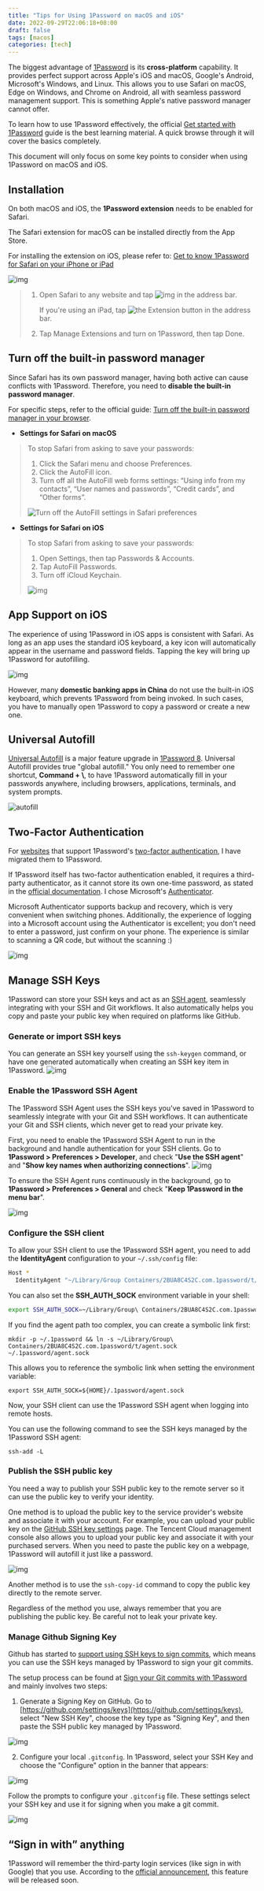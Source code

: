 ```yaml
---
title: "Tips for Using 1Password on macOS and iOS"
date: 2022-09-29T22:06:18+08:00
draft: false
tags: [macos]
categories: [tech]
---
```

The biggest advantage of [1Password](http://1password.com) is its **cross-platform** capability. It provides perfect support across Apple's iOS and macOS, Google's Android, Microsoft's Windows, and Linux. This allows you to use Safari on macOS, Edge on Windows, and Chrome on Android, all with seamless password management support. This is something Apple's native password manager cannot offer.

To learn how to use 1Password effectively, the official [Get started with 1Password](https://support.1password.com/explore/get-started/) guide is the best learning material. A quick browse through it will cover the basics completely.

This document will only focus on some key points to consider when using 1Password on macOS and iOS.

## Installation

On both macOS and iOS, the **1Password extension** needs to be enabled for Safari.

The Safari extension for macOS can be installed directly from the App Store.

For installing the extension on iOS, please refer to: [Get to know 1Password for Safari on your iPhone or iPad](https://support.1password.com/getting-started-safari-ios/)

![img](https://cdn.mazhen.tech/images/202206231710181.png)

> 1. Open Safari to any website and tap ![img](https://cdn.mazhen.tech/images/202206231702042.png) in the address bar.
>
>    If you're using an iPad, tap ![the Extension button](https://cdn.mazhen.tech/images/202206231703369.svg) in the address bar.
>
> 2. Tap Manage Extensions and turn on 1Password, then tap Done.

## Turn off the built-in password manager

Since Safari has its own password manager, having both active can cause conflicts with 1Password. Therefore, you need to **disable the built-in password manager**.

For specific steps, refer to the official guide: [Turn off the built-in password manager in your browser](https://support.1password.com/disable-browser-password-manager/).

*   **Settings for Safari on macOS**

> To stop Safari from asking to save your passwords:
>
> 1. Click the Safari menu and choose Preferences.
> 2. Click the AutoFill icon.
> 3. Turn off all the AutoFill web forms settings: “Using info from my contacts”, “User names and passwords”, “Credit cards”, and “Other forms”.
>
> ![Turn off the AutoFill settings in Safari preferences](https://cdn.mazhen.tech/images/202206231705991.png)

*   **Settings for Safari on iOS**

> To stop Safari from asking to save your passwords:
>
> 1. Open Settings, then tap Passwords & Accounts.
> 2. Tap AutoFill Passwords.
> 3. Turn off iCloud Keychain.
>
> ![img](https://cdn.mazhen.tech/images/202206231707380.jpg)

## App Support on iOS

The experience of using 1Password in iOS apps is consistent with Safari. As long as an app uses the standard iOS keyboard, a key icon will automatically appear in the username and password fields. Tapping the key will bring up 1Password for autofilling.

![img](https://cdn.mazhen.tech/images/202206231708210.png)

However, many **domestic banking apps in China** do not use the built-in iOS keyboard, which prevents 1Password from being invoked. In such cases, you have to manually open 1Password to copy a password or create a new one.

## Universal Autofill

[Universal Autofill](https://support.1password.com/mac-universal-autofill/) is a major feature upgrade in [1Password 8](https://blog.1password.com/1password-8-for-mac/). Universal Autofill provides true "global autofill." You only need to remember one shortcut, **Command + \\**, to have 1Password automatically fill in your passwords anywhere, including browsers, applications, terminals, and system prompts.

![autofill](https://blog.1password.com/posts/2022/1password-8-for-mac/universal-autofill-zoom.gif)

## Two-Factor Authentication

For [websites](https://2fa.directory) that support 1Password's [two-factor authentication](https://support.1password.com/one-time-passwords/), I have migrated them to 1Password.

If 1Password itself has two-factor authentication enabled, it requires a third-party authenticator, as it cannot store its own one-time password, as stated in the [official documentation](https://support.1password.com/two-factor-authentication/). I chose Microsoft's [Authenticator](https://www.microsoft.com/en-us/security/mobile-authenticator-app).

Microsoft Authenticator supports backup and recovery, which is very convenient when switching phones. Additionally, the experience of logging into a Microsoft account using the Authenticator is excellent; you don't need to enter a password, just confirm on your phone. The experience is similar to scanning a QR code, but without the scanning :)

![img](https://cdn.mazhen.tech/images/202206231537685.JPG)

## Manage SSH Keys

1Password can store your SSH keys and act as an [SSH agent](https://www.ssh.com/academy/ssh/agent), seamlessly integrating with your SSH and Git workflows. It also automatically helps you copy and paste your public key when required on platforms like GitHub.

### Generate or import SSH keys

You can generate an SSH key yourself using the `ssh-keygen` command, or have one generated automatically when creating an SSH key item in 1Password.
![img](https://cdn.mazhen.tech/images/202207081432280.png)

### Enable the 1Password SSH Agent

The 1Password SSH Agent uses the SSH keys you've saved in 1Password to seamlessly integrate with your Git and SSH workflows. It can authenticate your Git and SSH clients, which never get to read your private key.

First, you need to enable the 1Password SSH Agent to run in the background and handle authentication for your SSH clients. Go to **1Password > Preferences > Developer**, and check "**Use the SSH agent**" and "**Show key names when authorizing connections**".
![img](https://cdn.mazhen.tech/images/202207081459057.png)

To ensure the SSH Agent runs continuously in the background, go to **1Password > Preferences > General** and check "**Keep 1Password in the menu bar**".

![img](https://cdn.mazhen.tech/images/202207081511818.png)

### Configure the SSH client

To allow your SSH client to use the 1Password SSH agent, you need to add the **IdentityAgent** configuration to your `~/.ssh/config` file:

```bash
Host *
  IdentityAgent "~/Library/Group Containers/2BUA8C4S2C.com.1password/t/agent.sock"
```

You can also set the **SSH_AUTH_SOCK** environment variable in your shell:

```bash
export SSH_AUTH_SOCK=~/Library/Group\ Containers/2BUA8C4S2C.com.1password/t/agent.sock
```

If you find the agent path too complex, you can create a symbolic link first:

```shell
mkdir -p ~/.1password && ln -s ~/Library/Group\ Containers/2BUA8C4S2C.com.1password/t/agent.sock ~/.1password/agent.sock
```

This allows you to reference the symbolic link when setting the environment variable:

```shell
export SSH_AUTH_SOCK=${HOME}/.1password/agent.sock
```

Now, your SSH client can use the 1Password SSH agent when logging into remote hosts.

You can use the following command to see the SSH keys managed by the 1Password SSH agent:

```shell
ssh-add -L
```

### Publish the SSH public key

You need a way to publish your SSH public key to the remote server so it can use the public key to verify your identity.

One method is to upload the public key to the service provider's website and associate it with your account. For example, you can upload your public key on the [GitHub SSH key settings](https://github.com/settings/ssh/new) page. The Tencent Cloud management console also allows you to upload your public key and associate it with your purchased servers. When you need to paste the public key on a webpage, 1Password will autofill it just like a password.

![img](https://cdn.mazhen.tech/images/202207081602211.png)

Another method is to use the `ssh-copy-id` command to copy the public key directly to the remote server.

Regardless of the method you use, always remember that you are publishing the public key. Be careful not to leak your private key.

### Manage Github Signing Key

Github has started to [support using SSH keys to sign commits](https://github.blog/changelog/2022-08-23-ssh-commit-verification-now-supported/), which means you can use the SSH keys managed by 1Password to sign your git commits.

The setup process can be found at [Sign your Git commits with 1Password](https://blog.1password.com/git-commit-signing/) and mainly involves two steps:

1.  Generate a Signing Key on GitHub. Go to [https://github.com/settings/keys](https://github.com/settings/keys), select "New SSH Key", choose the key type as "Signing Key", and then paste the SSH public key managed by 1Password.

![img](https://cdn.mazhen.tech/images/202209291739050.webp)

2.  Configure your local `.gitconfig`. In 1Password, select your SSH Key and choose the "Configure" option in the banner that appears:

![img](https://cdn.mazhen.tech/images/202209291749782.png)

Follow the prompts to configure your `.gitconfig` file. These settings select your SSH key and use it for signing when you make a git commit.

![img](https://cdn.mazhen.tech/images/202209291751352.png)

## “Sign in with” anything

1Password will remember the third-party login services (like sign in with Google) that you use. According to the [official announcement](https://blog.1password.com/sign-in-with-anything-browser-beta/), this feature will be released soon.